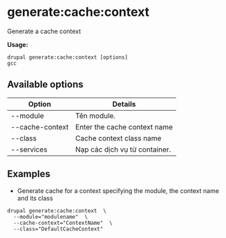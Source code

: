 # generate:cache:context
Generate a cache context

**Usage:**
```
drupal generate:cache:context [options]
gcc
```

## Available options
Option | Details
-------|-------------
--module | Tên module.
--cache-context | Enter the cache context name
--class | Cache context class name
--services | Nạp các dịch vụ từ container.

## Examples
* Generate cache for a context specifying the module, the context name and its class
```
drupal generate:cache:context  \
  --module="modulename"  \
  --cache-context="ContextName"  \
  --class="DefaultCacheContext"
```
